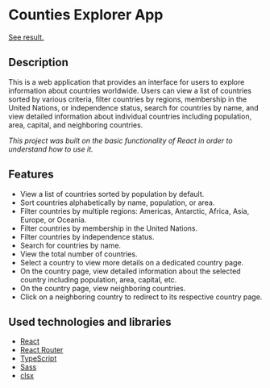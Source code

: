 # Counties Explorer App

[See result.]()

## Description

This is a web application that provides an interface for users to explore information about countries worldwide. Users can view a list of countries sorted by various criteria, filter countries by regions, membership in the United Nations, or independence status, search for countries by name, and view detailed information about individual countries including population, area, capital, and neighboring countries.

_This project was built on the basic functionality of React in order to understand how to use it._

## Features

- View a list of countries sorted by population by default.
- Sort countries alphabetically by name, population, or area.
- Filter countries by multiple regions: Americas, Antarctic, Africa, Asia, Europe, or Oceania.
- Filter countries by membership in the United Nations.
- Filter countries by independence status.
- Search for countries by name.
- View the total number of countries.
- Select a country to view more details on a dedicated country page.
- On the country page, view detailed information about the selected country including population, area, capital, etc.
- On the country page, view neighboring countries.
- Click on a neighboring country to redirect to its respective country page.

## Used technologies and libraries

- [React](https://react.dev)
- [React Router](https://github.com/remix-run/react-router)
- [TypeScript](https://www.typescriptlang.org/)
- [Sass](https://www.npmjs.com/package/sass)
- [clsx](https://github.com/lukeed/clsx)
